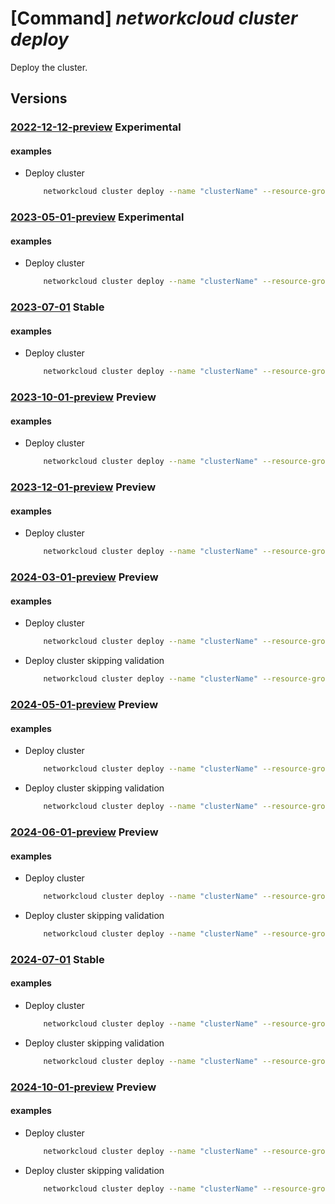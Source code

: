 # [Command] _networkcloud cluster deploy_

Deploy the cluster.

## Versions

### [2022-12-12-preview](/Resources/mgmt-plane/L3N1YnNjcmlwdGlvbnMve30vcmVzb3VyY2Vncm91cHMve30vcHJvdmlkZXJzL21pY3Jvc29mdC5uZXR3b3JrY2xvdWQvY2x1c3RlcnMve30vZGVwbG95/2022-12-12-preview.xml) **Experimental**

<!-- mgmt-plane /subscriptions/{}/resourcegroups/{}/providers/microsoft.networkcloud/clusters/{}/deploy 2022-12-12-preview -->

#### examples

- Deploy cluster
    ```bash
        networkcloud cluster deploy --name "clusterName" --resource-group "resourceGroupName"
    ```

### [2023-05-01-preview](/Resources/mgmt-plane/L3N1YnNjcmlwdGlvbnMve30vcmVzb3VyY2Vncm91cHMve30vcHJvdmlkZXJzL21pY3Jvc29mdC5uZXR3b3JrY2xvdWQvY2x1c3RlcnMve30vZGVwbG95/2023-05-01-preview.xml) **Experimental**

<!-- mgmt-plane /subscriptions/{}/resourcegroups/{}/providers/microsoft.networkcloud/clusters/{}/deploy 2023-05-01-preview -->

#### examples

- Deploy cluster
    ```bash
        networkcloud cluster deploy --name "clusterName" --resource-group "resourceGroupName"
    ```

### [2023-07-01](/Resources/mgmt-plane/L3N1YnNjcmlwdGlvbnMve30vcmVzb3VyY2Vncm91cHMve30vcHJvdmlkZXJzL21pY3Jvc29mdC5uZXR3b3JrY2xvdWQvY2x1c3RlcnMve30vZGVwbG95/2023-07-01.xml) **Stable**

<!-- mgmt-plane /subscriptions/{}/resourcegroups/{}/providers/microsoft.networkcloud/clusters/{}/deploy 2023-07-01 -->

#### examples

- Deploy cluster
    ```bash
        networkcloud cluster deploy --name "clusterName" --resource-group "resourceGroupName"
    ```

### [2023-10-01-preview](/Resources/mgmt-plane/L3N1YnNjcmlwdGlvbnMve30vcmVzb3VyY2Vncm91cHMve30vcHJvdmlkZXJzL21pY3Jvc29mdC5uZXR3b3JrY2xvdWQvY2x1c3RlcnMve30vZGVwbG95/2023-10-01-preview.xml) **Preview**

<!-- mgmt-plane /subscriptions/{}/resourcegroups/{}/providers/microsoft.networkcloud/clusters/{}/deploy 2023-10-01-preview -->

#### examples

- Deploy cluster
    ```bash
        networkcloud cluster deploy --name "clusterName" --resource-group "resourceGroupName"
    ```

### [2023-12-01-preview](/Resources/mgmt-plane/L3N1YnNjcmlwdGlvbnMve30vcmVzb3VyY2Vncm91cHMve30vcHJvdmlkZXJzL21pY3Jvc29mdC5uZXR3b3JrY2xvdWQvY2x1c3RlcnMve30vZGVwbG95/2023-12-01-preview.xml) **Preview**

<!-- mgmt-plane /subscriptions/{}/resourcegroups/{}/providers/microsoft.networkcloud/clusters/{}/deploy 2023-12-01-preview -->

#### examples

- Deploy cluster
    ```bash
        networkcloud cluster deploy --name "clusterName" --resource-group "resourceGroupName"
    ```

### [2024-03-01-preview](/Resources/mgmt-plane/L3N1YnNjcmlwdGlvbnMve30vcmVzb3VyY2Vncm91cHMve30vcHJvdmlkZXJzL21pY3Jvc29mdC5uZXR3b3JrY2xvdWQvY2x1c3RlcnMve30vZGVwbG95/2024-03-01-preview.xml) **Preview**

<!-- mgmt-plane /subscriptions/{}/resourcegroups/{}/providers/microsoft.networkcloud/clusters/{}/deploy 2024-03-01-preview -->

#### examples

- Deploy cluster
    ```bash
        networkcloud cluster deploy --name "clusterName" --resource-group "resourceGroupName"
    ```

- Deploy cluster skipping validation
    ```bash
        networkcloud cluster deploy --name "clusterName" --resource-group "resourceGroupName" --skip-validations-for-machines "bmmName1"
    ```

### [2024-05-01-preview](/Resources/mgmt-plane/L3N1YnNjcmlwdGlvbnMve30vcmVzb3VyY2Vncm91cHMve30vcHJvdmlkZXJzL21pY3Jvc29mdC5uZXR3b3JrY2xvdWQvY2x1c3RlcnMve30vZGVwbG95/2024-05-01-preview.xml) **Preview**

<!-- mgmt-plane /subscriptions/{}/resourcegroups/{}/providers/microsoft.networkcloud/clusters/{}/deploy 2024-05-01-preview -->

#### examples

- Deploy cluster
    ```bash
        networkcloud cluster deploy --name "clusterName" --resource-group "resourceGroupName"
    ```

- Deploy cluster skipping validation
    ```bash
        networkcloud cluster deploy --name "clusterName" --resource-group "resourceGroupName" --skip-validations-for-machines "bmmName1"
    ```

### [2024-06-01-preview](/Resources/mgmt-plane/L3N1YnNjcmlwdGlvbnMve30vcmVzb3VyY2Vncm91cHMve30vcHJvdmlkZXJzL21pY3Jvc29mdC5uZXR3b3JrY2xvdWQvY2x1c3RlcnMve30vZGVwbG95/2024-06-01-preview.xml) **Preview**

<!-- mgmt-plane /subscriptions/{}/resourcegroups/{}/providers/microsoft.networkcloud/clusters/{}/deploy 2024-06-01-preview -->

#### examples

- Deploy cluster
    ```bash
        networkcloud cluster deploy --name "clusterName" --resource-group "resourceGroupName"
    ```

- Deploy cluster skipping validation
    ```bash
        networkcloud cluster deploy --name "clusterName" --resource-group "resourceGroupName" --skip-validations-for-machines "bmmName1"
    ```

### [2024-07-01](/Resources/mgmt-plane/L3N1YnNjcmlwdGlvbnMve30vcmVzb3VyY2Vncm91cHMve30vcHJvdmlkZXJzL21pY3Jvc29mdC5uZXR3b3JrY2xvdWQvY2x1c3RlcnMve30vZGVwbG95/2024-07-01.xml) **Stable**

<!-- mgmt-plane /subscriptions/{}/resourcegroups/{}/providers/microsoft.networkcloud/clusters/{}/deploy 2024-07-01 -->

#### examples

- Deploy cluster
    ```bash
        networkcloud cluster deploy --name "clusterName" --resource-group "resourceGroupName"
    ```

- Deploy cluster skipping validation
    ```bash
        networkcloud cluster deploy --name "clusterName" --resource-group "resourceGroupName" --skip-validations-for-machines "bmmName1"
    ```

### [2024-10-01-preview](/Resources/mgmt-plane/L3N1YnNjcmlwdGlvbnMve30vcmVzb3VyY2Vncm91cHMve30vcHJvdmlkZXJzL21pY3Jvc29mdC5uZXR3b3JrY2xvdWQvY2x1c3RlcnMve30vZGVwbG95/2024-10-01-preview.xml) **Preview**

<!-- mgmt-plane /subscriptions/{}/resourcegroups/{}/providers/microsoft.networkcloud/clusters/{}/deploy 2024-10-01-preview -->

#### examples

- Deploy cluster
    ```bash
        networkcloud cluster deploy --name "clusterName" --resource-group "resourceGroupName"
    ```

- Deploy cluster skipping validation
    ```bash
        networkcloud cluster deploy --name "clusterName" --resource-group "resourceGroupName" --skip-validations-for-machines "bmmName1"
    ```
